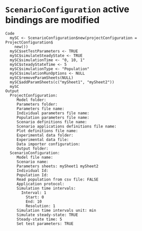 # `ScenarioConfiguration` active bindings are modified

    Code
      mySC <- ScenarioConfiguration$new(projectConfiguration = ProjectConfiguration$
        new())
      mySC$setTestParameters <- TRUE
      mySC$simulateSteadyState <- TRUE
      mySC$simulationTime <- "0, 10, 1"
      mySC$steadyStateTime <- 5
      mySC$simulationType <- "Population"
      mySC$simulationRunOptions <- NULL
      mySC$removeParamSheets(NULL)
      mySC$addParamSheets(c("mySheet1", "mySheet2"))
      mySC
    Output
      ProjectConfiguration: 
         Model folder: 
         Parameters folder: 
         Parameters file name: 
         Individual parameters file name: 
         Population parameters file name: 
         Scenario definitions file name: 
         Scenario applications definitions file name: 
         Plot definitions file name: 
         Experimental data folder: 
         Experimental data file: 
         Data importer configuration: 
         Output folder: 
      ScenarioConfiguration: 
         Model file name: 
         Scenario name: 
         Parameters sheets: mySheet1 mySheet2 
         Individual Id: 
         Population Id: 
         Read population from csv file: FALSE 
         Application protocol: 
         Simulation time intervals: 
           Interval: 1 
             Start: 0 
             End: 10 
             Resolution: 1 
         Simulation time intervals unit: min 
         Simulate steady-state: TRUE 
         Steady-state time: 5 
         Set test parameters: TRUE 


